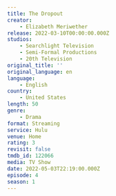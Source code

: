 ```yaml
---
title: The Dropout
creator:
    - Elizabeth Meriwether
release: 2022-03-10T00:00:00.000Z
studios:
    - Searchlight Television
    - Semi-Formal Productions
    - 20th Television
original_title: ''
original_language: en
language:
    - English
country:
    - United States
length: 50
genre:
    - Drama
format: Streaming
service: Hulu
venue: Home
rating: 3
revisit: false
tmdb_id: 122066
media: TV Show
date: 2022-05-03T22:19:00.000Z
episode: 4
season: 1
---
```

